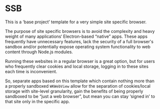 SSB
===

This is a ‘base project’ template for a very simple site specific browser.

The purpose of site specific browsers is to avoid the complexity and heavy weight of many
applications‘ Electron-based “native” apps. These apps frequently have unnecessary features,
lack the security of a full browser's sandbox and/or potentially expose operating system functionality
to web content through Node.js modules.

Running these websites in a regular browser is a great option, but for users who frequently clear cookies
and local storage, logging in to these sites each time is inconvenient.

So, separate apps based on this template which contain nothing more than a properly sandboxed `WKWebView` allow for the separation of
cookies/local storage with site-level granularity, gain the benefits of being properly sandboxed to be
“just a web browser”, but mean you can stay ‘signed in’ to that site only in the specific app.
